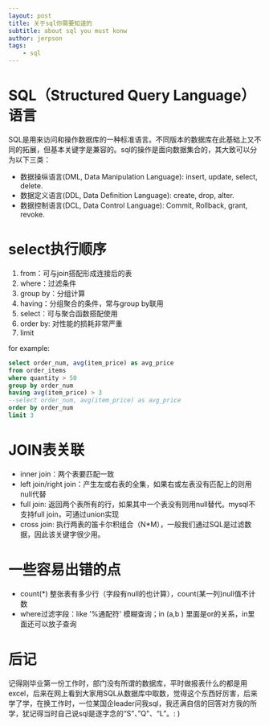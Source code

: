 ```yaml
---
layout: post
title: 关于sql你需要知道的
subtitle: about sql you must konw
author: jerpson
tags:
    - sql
---
```


# SQL（Structured Query Language）语言

SQL是用来访问和操作数据库的一种标准语言。不同版本的数据库在此基础上又不同的拓展，但基本关键字是兼容的。sql的操作是面向数据集合的，其大致可以分为以下三类：

* 数据操纵语言(DML, Data Manipulation Language): insert, update, select, delete.
* 数据定义语言(DDL, Data Definition Language): create, drop, alter.
* 数据控制语言(DCL, Data Control Language): Commit, Rollback, grant, revoke.

# select执行顺序

1. from：可与join搭配形成连接后的表
2. where：过滤条件
3. group by：分组计算
4. having：分组聚合的条件，常与group by联用
5. select：可与聚合函数搭配使用
6. order by: 对性能的损耗非常严重
7. limit

for example:

```sql
select order_num, avg(item_price) as avg_price
from order_items
where quantity > 50
group by order_num
having avg(item_price) > 3
--select order_num, avg(item_price) as avg_price
order by order_num
limit 3
```

# JOIN表关联

* inner join：两个表要匹配一致
* left join/right join：产生左或右表的全集，如果右或左表没有匹配上的则用null代替
* full join: 返回两个表所有的行，如果其中一个表没有则用null替代。mysql不支持full join，可通过union实现
* cross join: 执行两表的笛卡尔积组合（N*M），一般我们通过SQL是过滤数据，因此该关键字很少用。

# 一些容易出错的点

* count(*) 整张表有多少行（字段有null的也计算），count(某一列)null值不计数
* where过滤字段：like '%通配符'  模糊查询；in (a,b ) 里面是or的关系，in里面还可以放子查询

# 后记

记得刚毕业第一份工作时，部门没有所谓的数据库，平时做报表什么的都是用excel，后来在网上看到大家用SQL从数据库中取数，觉得这个东西好厉害，后来学了学，在换工作时，一位某国企leader问我sql，我还满自信的回答对方我的所学，犹记得当时自己说sql是逐字念的“S”、”Q"、“L”。: )